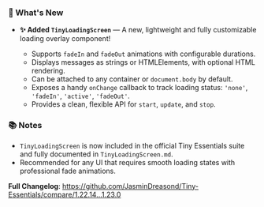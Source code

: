 ### 🚀 What's New

* **✨ Added `TinyLoadingScreen`** — A new, lightweight and fully customizable loading overlay component!

  * Supports `fadeIn` and `fadeOut` animations with configurable durations.
  * Displays messages as strings or HTMLElements, with optional HTML rendering.
  * Can be attached to any container or `document.body` by default.
  * Exposes a handy `onChange` callback to track loading status: `'none'`, `'fadeIn'`, `'active'`, `'fadeOut'`.
  * Provides a clean, flexible API for `start`, `update`, and `stop`.

### 📚 Notes

* `TinyLoadingScreen` is now included in the official Tiny Essentials suite and fully documented in `TinyLoadingScreen.md`.
* Recommended for any UI that requires smooth loading states with professional fade animations.

**Full Changelog**: https://github.com/JasminDreasond/Tiny-Essentials/compare/1.22.14...1.23.0

